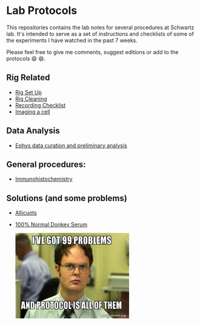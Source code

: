 ﻿# Lab Protocols
 This repositories contains the lab notes for several procedures at Schwartz lab. It's intended to serve as a set of instructions and checklists of some of the experiments I have watched in the past 7 weeks. 

 Please feel free to give me comments, suggest editions or add to the protocols 😄 :smile:. 

## Rig Related
- [Rig Set Up](Protocols/Rig_Set_up.md)
- [Rig Cleaning](Protocols/Rig_Clean_Up.md)
- [Recording Checklist](Protocols/Recording.md)
- [Imaging a cell](Protocols/imaging.md)

## Data Analysis
- [Ephys data curation and preliminary analysis](Protocols/Ephys_Data.md)
## General procedures:
- [Immunohistochemistry](Protocols/IHC.md)

## Solutions (and some problems)
- [Allicuots](Protocols/Yoda1_allicuotes.md)
- [100% Normal Donkey Serum](Protocols/NDS.md)


    <img src="images\dwight.jpg" alt="Image Alt Text" width="300" height="225">

